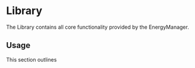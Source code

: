 # Library

The Library contains all core functionality provided by the EnergyManager.

## Usage

This section outlines

###  